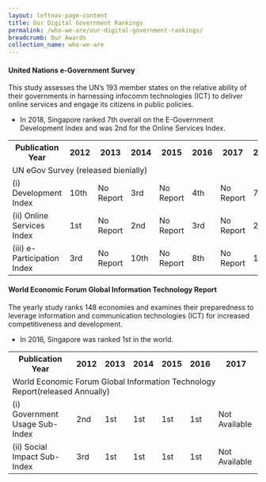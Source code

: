 ```yaml
---
layout: leftnav-page-content
title: Our Digital Government Rankings
permalink: /who-we-are/our-digital-government-rankings/
breadcrumb: Our Awards
collection_name: who-we-are
---
```




#### **United Nations e-Government Survey**

This study assesses the UN’s 193 member states on the relative ability of their governments in harnessing infocomm technologies (ICT) to deliver online services and engage its citizens in public policies.

* In 2018, Singapore ranked 7th overall on the E-Government Development Index and was 2nd for the Online Services Index.

<table>
  <tr>
    <th><span style="font-weight:bold">Publication Year</span></th>
    <th>2012</th>
    <th>2013</th>
    <th>2014</th>
    <th>2015</th>
    <th>2016</th>
    <th>2017</th>
    <th>2018</th>
    
  </tr>
  <tr>
    <td colspan="7">UN eGov Survey (released bienially)</td>
  </tr>
  <tr>
    <td>(i) Development Index</td>
    <td>10th</td>
    <td>No Report</td>
    <td>3rd</td>
    <td>No Report</td>
    <td>4th</td>
    <td>No Report</td>
    <td>7th</td>

  </tr>
  
  <tr>
    <td>(ii) Online Services Index</td>
    <td>1st</td>
    <td>No Report</td>
    <td>2nd</td>
    <td>No Report</td>
    <td>3rd</td>
    <td>No Report</td>
    <td>2nd</td>
  </tr>
  
  <tr>
    <td>(iii) e-Participation Index</td>
    <td>3rd</td>
    <td>No Report</td>
    <td>10th</td>
    <td>No Report</td>
    <td>8th</td>
    <td>No Report</td>
    <td>14th</td>

  </tr>
  
  
</table>


#### **World Economic Forum Global Information Technology Report**

The yearly study ranks 148 economies and examines their preparedness to leverage information and communication technologies (ICT) for increased competitiveness and development.

* In 2016, Singapore was ranked 1st in the world.
<table>
  <tr>
    <th><span style="font-weight:bold">Publication Year</span></th>
    <th>2012</th>
    <th>2013</th>
    <th>2014</th>
    <th>2015</th>
    <th>2016</th>
    <th>2017</th>
  </tr>
  <tr>
    <td colspan="7">World Economic Forum Global Information Technology Report(released Annually)</td>
  </tr>
  <tr>
    <td>(i) Government Usage Sub-Index</td>
    <td>2nd</td>
    <td>1st</td>
    <td>1st</td>
    <td>1st</td>
    <td>1st</td>
    <td>Not Available</td>
  </tr>
  <tr>
    <td>(ii) Social Impact Sub-Index</td>
    <td>3rd</td>
    <td>1st</td>
    <td>1st</td>
    <td>1st</td>
    <td>1st</td>
    <td>Not Available</td>
  </tr>
</table>

